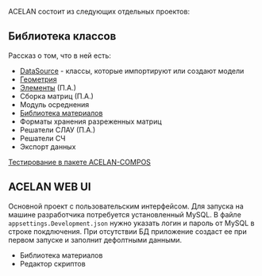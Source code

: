 ACELAN состоит из следующих отдельных проектов:

## Библиотека классов

Рассказ о том, что в ней есть:
- [DataSource](/Developers/DataSourse.md) - классы, которые импортируют или создают модели
- [Геометрия](/Developers/Geometry.md)
- [Элементы](/Developers/Elements.md) (П.А.)
- Сборка матриц (П.А.)
- Модуль осреднения 
- [Библиотека материалов](/Developers/Materials.md)
- Форматы хранения разреженных матриц
- Решатели СЛАУ (П.А.)
- Решатели СЧ
- Экспорт данных

[Тестирование в пакете  ACELAN-COMPOS](/Developers/Tests.md)


## ACELAN WEB UI

Основной проект с пользовательским интерфейсом.
Для запуска на машине разработчика потребуется установленный MySQL.
В файле `appsettings.Development.json` нужно указать логин и пароль от MySQL в строке покдлючения.
При отсутствии БД приложение создаст ее при первом запуске и заполнит дефолтными данными. 

- Библиотека материалов
- Редактор скриптов



